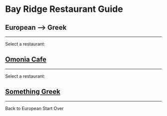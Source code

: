 # Bay Ridge Restaurant Guide
## European --> Greek
---
Select a restaurant:
## [Omonia Cafe](https://omoniacafe.com/)
---
Select a restaurant:
## [Something Greek](https://www.somethingreekonline.com/)
---
Back to European 
Start Over